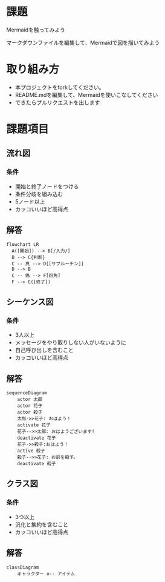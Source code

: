 # 課題
Mermaidを触ってみよう

マークダウンファイルを編集して、Mermaidで図を描いてみよう

# 取り組み方
* 本プロジェクトをforkしてください。
* README.mdを編集して、Mermaidを使いこなしてください
* できたらプルリクエストを出します

# 課題項目
## 流れ図
### 条件
- 開始と終了ノードをつける
- 条件分岐を組み込む
- 5ノード以上
- カッコいいほど高得点

## 解答
```mermaid
flowchart LR
  A([開始]) --> B[/入力/]
  B --> C{判断}
  C -- 真 --> D[[サブルーチン]]
  D --> B
  C -- 偽 --> F[四角]
  F --> E([終了])
```

## シーケンス図
### 条件
- 3人以上
- メッセージをやり取りしない人がいないように
- 自己呼び出しを含むこと
- カッコいいほど高得点

## 解答
```mermaid
sequenceDiagram
    actor 太郎
    actor 花子
    actor 殺子
    太郎->>花子: おはよう！
    activate 花子
    花子-->>太郎: おはようございます!
    deactivate 花子
    花子->>殺子:おはよう！
    active 殺子
    殺子-->>花子: お前を殺す。
    deactivate 殺子
```

## クラス図

### 条件
- 3つ以上
- 汎化と集約を含むこと
- カッコいいほど高得点

## 解答
```mermaid
classDiagram
    キャラクター o-- アイテム
```
